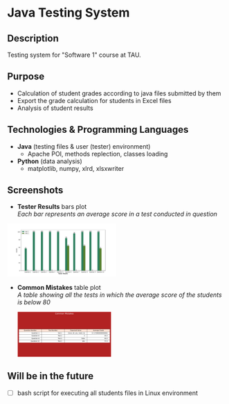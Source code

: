 # Java Testing System

## Description
Testing system for "Software 1" course at TAU.

## Purpose
- Calculation of student grades according to java files submitted by them
- Export the grade calculation for students in Excel files
- Analysis of student results

## Technologies & Programming Languages
- **Java** (testing files & user (tester) environment)
  - Apache POI, methods replection, classes loading
- **Python** (data analysis)
  - matplotlib, numpy, xlrd, xlsxwriter
  
  
## Screenshots
- **Tester Results** bars plot  
*Each bar represents an average score in a test conducted in question*
  
 <img src="/screenshots/Figure_1.png" width="50%" height="50%">

- **Common Mistakes** table plot  
*A table showing all the tests in which the average score of the students is below 80*
  
     <img src="/screenshots/Figure_2.png" width="45%" height="45%">


## Will be in the future
- [ ] bash script for executing all students files in Linux environment
